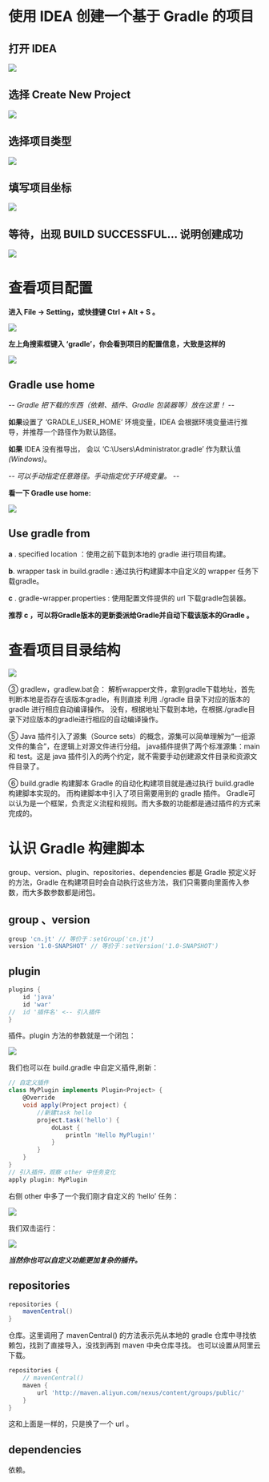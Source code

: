 # 使用 IDEA 创建一个基于 Gradle 的项目
## 打开 IDEA
![](img/Create0.png)
## 选择 Create New Project
![](img/Create1.png)
## 选择项目类型
![](img/Create2.png)
## 填写项目坐标
![](img/Create3.png)
## 等待，出现 BUILD SUCCESSFUL... 说明创建成功
![](img/Create4.png)

# 查看项目配置
**进入 File -> Setting，或快捷键 Ctrl + Alt + S 。**

![](img/Create5.png)

**左上角搜索框键入 ‘gradle’，你会看到项目的配置信息，大致是这样的**

![](img/Create6.png)

## Gradle use home
*-- Gradle 把下载的东西（依赖、插件、Gradle 包装器等）放在这里！ --*

**如果**设置了 ‘GRADLE_USER_HOME’ 环境变量，IDEA 会根据环境变量进行推导，并推荐一个路径作为默认路径。

**如果** IDEA 没有推导出，
会以 ‘C:\Users\Administrator\.gradle’ 作为默认值
*(Windows)*。

*-- 可以手动指定任意路径。手动指定优于环境变量。 --*

**看一下 Gradle use home:**

![](img/Create7.png)

## Use gradle from
**a** . specified location ：使用之前下载到本地的 gradle 进行项目构建。

**b**. wrapper task in build.gradle : 通过执行构建脚本中自定义的 wrapper 任务下载gradle。

**c** . gradle-wrapper.properties : 使用配置文件提供的 url 下载gradle包装器。

**推荐 c ，可以将Gradle版本的更新委派给Gradle并自动下载该版本的Gradle 。**

# 查看项目目录结构
![](img/Create8.png)

③
gradlew，gradlew.bat会：
解析wrapper文件，拿到gradle下载地址，首先判断本地是否存在该版本gradle，有则直接
利用 ./gradle 目录下对应的版本的 gradle 进行相应自动编译操作。
没有，根据地址下载到本地，在根据./gradle目录下对应版本的gradle进行相应的自动编译操作。

⑤ Java 插件引入了源集（Source sets）的概念，源集可以简单理解为“一组源文件的集合”，在逻辑上对源文件进行分组。
java插件提供了两个标准源集：main 和 test。这是 java 插件引入的两个约定，就不需要手动创建源文件目录和资源文件目录了。

⑥ build.gradle 构建脚本
Gradle 的自动化构建项目就是通过执行 build.gradle 构建脚本实现的。
而构建脚本中引入了项目需要用到的 gradle 插件。
Gradle可以认为是一个框架，负责定义流程和规则。而大多数的功能都是通过插件的方式来完成的。

# 认识 Gradle 构建脚本
group、version、plugin、repositories、dependencies 都是 Gradle 预定义好的方法，Gradle 在构建项目时会自动执行这些方法，我们只需要向里面传入参数，而大多数参数都是闭包。
## group 、version
```Groovy
group 'cn.jt' // 等价于：setGroup('cn.jt')
version '1.0-SNAPSHOT' // 等价于：setVersion('1.0-SNAPSHOT')
```

## plugin
```groovy
plugins {
    id 'java'
    id 'war'
//  id '插件名' <-- 引入插件
}
```
插件。plugin 方法的参数就是一个闭包：

![](img/Create9.png)

我们也可以在 build.gradle 中自定义插件,刷新：
```Groovy
// 自定义插件
class MyPlugin implements Plugin<Project> {
    @Override
    void apply(Project project) {
        //新建task hello
        project.task('hello') {
            doLast {
                println 'Hello MyPlugin!'
            }
        }
    }
}
// 引入插件，观察 other 中任务变化
apply plugin: MyPlugin
```
右侧 other 中多了一个我们刚才自定义的 ‘hello’ 任务：

![](img/Creatf0.png)

我们双击运行：

![](img/Creatf1.png)

***当然你也可以自定义功能更加复杂的插件。***

## repositories
```groovy
repositories {
    mavenCentral()
}
```
仓库。这里调用了 mavenCentral() 的方法表示先从本地的 gradle 仓库中寻找依赖包，找到了直接导入，没找到再到 maven 中央仓库寻找。
也可以设置从阿里云下载。
```groovy
repositories {
 	// mavenCentral()
    maven {
        url 'http://maven.aliyun.com/nexus/content/groups/public/'
    }
}
```
这和上面是一样的，只是换了一个 url 。

## dependencies
依赖。
